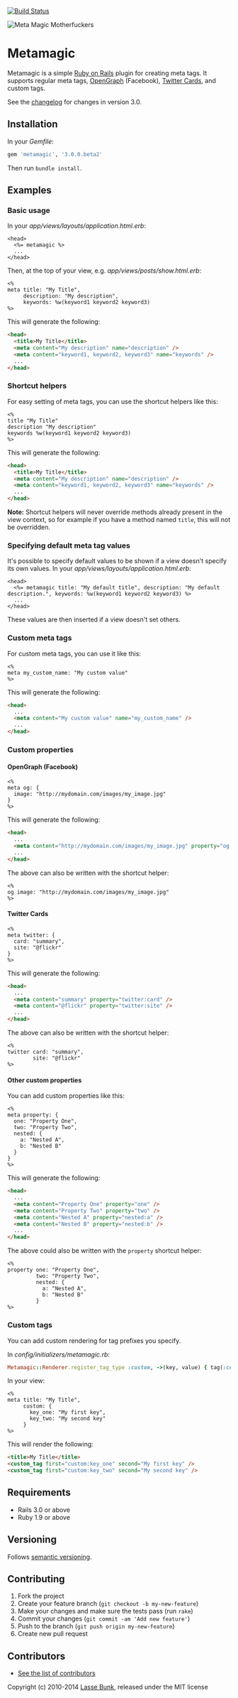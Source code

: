 [![Build Status](https://secure.travis-ci.org/lassebunk/metamagic.png)](http://travis-ci.org/lassebunk/metamagic)

![Meta Magic Motherfuckers](http://i.imgur.com/4KtY4qX.png)

Metamagic
=========

Metamagic is a simple [Ruby on Rails](http://rubyonrails.org) plugin for creating meta tags.
It supports regular meta tags, [OpenGraph](http://ogp.me/) (Facebook), [Twitter Cards](https://dev.twitter.com/docs/cards/types/summary-card), and custom tags.

See the [changelog](https://github.com/lassebunk/metamagic/blob/master/CHANGELOG.md) for changes in version 3.0.

Installation
------------

In your *Gemfile*:

```ruby
gem 'metamagic', '3.0.0.beta2'
```
  
Then run `bundle install`.

Examples
--------

### Basic usage

In your *app/views/layouts/application.html.erb*:

```erb
<head>
  <%= metamagic %>
  ...
</head>
```

Then, at the top of your view, e.g. *app/views/posts/show.html.erb*:

```erb
<%
meta title: "My Title",
     description: "My description",
     keywords: %w(keyword1 keyword2 keyword3)
%>
```

This will generate the following:

```html
<head>
  <title>My Title</title>
  <meta content="My description" name="description" />
  <meta content="keyword1, keyword2, keyword3" name="keywords" />
  ...
</head>
```

### Shortcut helpers

For easy setting of meta tags, you can use the shortcut helpers like this:

```erb
<%
title "My Title"
description "My description"
keywords %w(keyword1 keyword2 keyword3)
%>
```

This will generate the following:

```html
<head>
  <title>My Title</title>
  <meta content="My description" name="description" />
  <meta content="keyword1, keyword2, keyword3" name="keywords" />
  ...
</head>
```

**Note:** Shortcut helpers will never override methods already present in the view context, so for example if you have a method named `title`, this will not be overridden.

### Specifying default meta tag values

It's possible to specify default values to be shown if a view doesn't specify its own values. In your *app/views/layouts/application.html.erb*:

```erb
<head>
  <%= metamagic title: "My default title", description: "My default description.", keywords: %w(keyword1 keyword2 keyword3) %>
  ...
</head>
```

These values are then inserted if a view doesn't set others.

### Custom meta tags

For custom meta tags, you can use it like this:

```erb
<%
meta my_custom_name: "My custom value"
%>
```
  
This will generate the following:

```html
<head>
  ...
  <meta content="My custom value" name="my_custom_name" />
  ...
</head>
```

### Custom properties

#### OpenGraph (Facebook)

```erb
<%
meta og: {
  image: "http://mydomain.com/images/my_image.jpg"
}
%>
```

This will generate the following:

```html
<head>
  ...
  <meta content="http://mydomain.com/images/my_image.jpg" property="og:image" />
  ...
</head>
```

The above can also be written with the shortcut helper:

```erb
<%
og image: "http://mydomain.com/images/my_image.jpg"
%>
```

#### Twitter Cards

```erb
<%
meta twitter: {
  card: "summary",
  site: "@flickr"
}
%>
```

This will generate the following:

```html
<head>
  ...
  <meta content="summary" property="twitter:card" />
  <meta content="@flickr" property="twitter:site" />
  ...
</head>
```

The above can also be written with the shortcut helper:

```erb
<%
twitter card: "summary",
        site: "@flickr"
%>
```

#### Other custom properties

You can add custom properties like this:

```erb
<%
meta property: {
  one: "Property One",
  two: "Property Two",
  nested: {
    a: "Nested A",
    b: "Nested B"
  }
}
%>
```

This will generate the following:

```html
<head>
  ...
  <meta content="Property One" property="one" />
  <meta content="Property Two" property="two" />
  <meta content="Nested A" property="nested:a" />
  <meta content="Nested B" property="nested:b" />
  ...
</head>
```

The above could also be written with the `property` shortcut helper:

```erb
<%
property one: "Property One",
         two: "Property Two",
         nested: {
           a: "Nested A",
           b: "Nested B"
         }
%>
```

### Custom tags

You can add custom rendering for tag prefixes you specify.

In *config/initializers/metamagic.rb*:

```ruby
Metamagic::Renderer.register_tag_type :custom, ->(key, value) { tag(:custom_tag, first: key, second: value) }
```

In your view:

```erb
<%
meta title: "My Title",
     custom: {
       key_one: "My first key",
       key_two: "My second key"
     }
%>
```

This will render the following:

```html
<title>My Title</title>
<custom_tag first="custom:key_one" second="My first key" />
<custom_tag first="custom:key_two" second="My second key" />
```

Requirements
------------

* Rails 3.0 or above
* Ruby 1.9 or above

Versioning
----------

Follows [semantic versioning](http://semver.org/).

Contributing
------------

1. Fork the project
2. Create your feature branch (`git checkout -b my-new-feature`)
3. Make your changes and make sure the tests pass (run `rake`)
4. Commit your changes (`git commit -am 'Add new feature'`)
5. Push to the branch (`git push origin my-new-feature`)
6. Create new pull request

Contributors
------------

* [See the list of contributors](https://github.com/lassebunk/metamagic/graphs/contributors)

Copyright (c) 2010-2014 [Lasse Bunk](http://lassebunk.dk), released under the MIT license